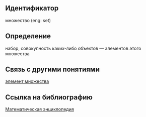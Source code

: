 ## Идентификатор

множество (eng: set)

## Определение

набор, совокупность каких-либо объектов — элементов этого множества

## Связь с другими понятиями

[элемент множества](https://github.com/Dememedp/yapis-course/edit/main/concept/Set_Element.md)

## Ссылка на библиографию

[Математическая энциклопедия]()
